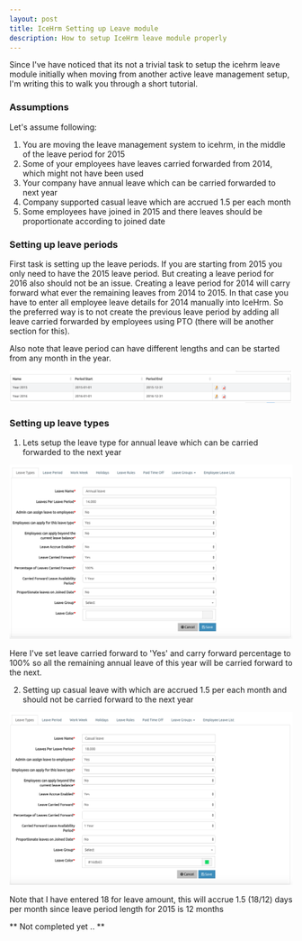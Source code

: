 ```yaml
---
layout: post
title: IceHrm Setting up Leave module
description: How to setup IceHrm leave module properly
---
```


Since I've have noticed that its not a trivial task to setup the icehrm leave module initially when moving from another 
active leave management setup, I'm writing this to walk you through a short tutorial.

### Assumptions

Let's assume following:

1. You are moving the leave management system to icehrm, in the middle of the leave period for 2015
2. Some of your employees have leaves carried forwarded from 2014, which might not have been used
3. Your company have annual leave which can be carried forwarded to next year
4. Company supported casual leave which are accrued 1.5 per each month
5. Some employees have joined in 2015 and there leaves should be proportionate according to joined date

### Setting up leave periods

First task is setting up the leave periods. If you are starting from 2015 you only need to have the 2015 leave period.
But creating a leave period for 2016 also should not be an issue. Creating a leave period for 2014 will carry forward
what ever the remaining leaves from 2014 to 2015. In that case you have to enter all employee leave details for 2014 
manually into IceHrm. So the preferred way is to not create the previous leave period by adding all leave carried forwarded 
by employees using PTO (there will be another section for this).

Also note that leave period can have different lengths and can be started from any month in the year.


![Setting up leave periods](/assets/blog/leave-periods.png)

### Setting up leave types


1. Lets setup the leave type for annual leave which can be carried forwarded to the next year


![Setting up annual leave](/assets/blog/adding-annual-leave.png)

Here I've set leave carried forward to 'Yes' and carry forward percentage to 100% so all the remaining annual leave of
this year will be carried forward to the next.

2. Setting up casual leave with which are accrued 1.5 per each month and should not be carried forward to the next year


![Setting up casual leave](/assets/blog/casual-leave-setup.png)


Note that I have entered 18 for leave amount, this will accrue 1.5 (18/12) days per month since leave period length for 2015 is 12 months



** Not completed yet .. **